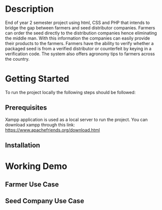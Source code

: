 # Description
End of year 2 semester project using html, CSS and PHP that
intends to bridge the gap between farmers and seed distributor
companies. Farmers can order the seed directly to the
distribution companies hence eliminating the middle man. With
this information the companies can easily provide their products
to the farmers. Farmers have the ability to verify whether a packaged seed is from a verified distributor or counterfeit by keying in a verification code.
The system also offers agronomy tips to farmers
across the country.

# Getting Started
To run the project locally the following steps should be followed:

## Prerequisites
Xampp application is used as a local server to run the project. You can download xampp through this link:
https://www.apachefriends.org/download.html

## Installation

# Working Demo
## Farmer Use Case
## Seed Company Use Case





